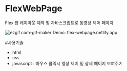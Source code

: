 # FlexWebPage
Flex 웹 레이아웃 제작 및 자바스크립트로 동영상 제어 페이지 

![ezgif com-gif-maker](https://user-images.githubusercontent.com/95061755/168204822-a67ccfc7-20d5-400c-818f-cb5e2f055682.gif)
Demo: flex-webpage.netlify.app

#사용기술
- html
- css
- javascript : 마우스 클릭시 영상 제어 밑 상세 페이지 보여주기
